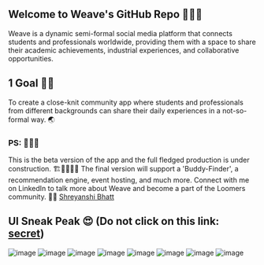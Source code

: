 ## Welcome to Weave's GitHub Repo 🙋🏻‍♀️
Weave is a dynamic semi-formal social media platform that connects students and professionals worldwide, providing them with a space to share their academic achievements, industrial experiences, and collaborative opportunities.
## 1 Goal 💪🏻
To create a close-knit community app where students and professionals from different backgrounds can share their daily experiences in a not-so-formal way. 🌏
### PS: 👩🏻‍💻
This is the beta version of the app and the full fledged production is under construction. 🏗🚧👷🏻‍♀️ The final version will support a 'Buddy-Finder', a recommendation engine, event hosting, and much more. Connect with me on LinkedIn to talk more about Weave and become a part of the Loomers community. 🧵💙
[Shreyanshi Bhatt](https://www.linkedin.com/in/shreyanshi-bhatt-3bab3324b/)

## UI Sneak Peak 😍 (Do not click on this link: [secret](https://weaveit.vercel.app/sign-in))
![image](https://github.com/user-attachments/assets/74052e2a-d6ea-4d72-b11a-347365102e92)
![image](https://github.com/user-attachments/assets/b9f33d60-d747-47bd-9996-0a202883da93)
![image](https://github.com/user-attachments/assets/b44e1c33-5c38-402e-bddb-2066268fa556)
![image](https://github.com/user-attachments/assets/19b3ed28-695f-41da-bc24-a383993a470a)
![image](https://github.com/user-attachments/assets/231b6f7c-4bec-4741-95e2-0a5d1977d936)
![image](https://github.com/user-attachments/assets/e6aa418f-0b5d-4620-afea-f2c72eefb5b4)
![image](https://github.com/user-attachments/assets/35c3a30c-9fc0-47b0-8591-9fdb44b8cbec)
![image](https://github.com/user-attachments/assets/f3a35961-30d1-4655-8fda-7ff73237fd6e)



